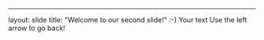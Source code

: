 
---
layout: slide
title: "Welcome to our second slide!"
:-)
Your text
Use the left arrow to go back!
